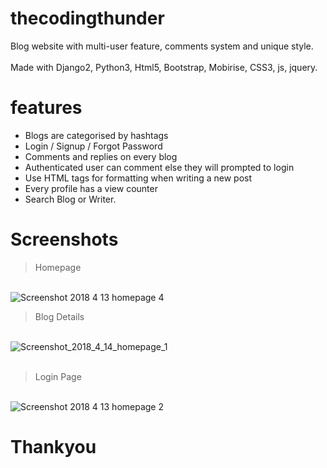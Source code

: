 # thecodingthunder
Blog website with multi-user feature, comments system and unique style.
<br><br>
Made with Django2, Python3, Html5, Bootstrap, Mobirise, CSS3, js, jquery.


# features 
- Blogs are categorised by hashtags
- Login / Signup / Forgot Password
- Comments and replies on every blog
- Authenticated user can comment else they will prompted to login
- Use HTML tags for formatting when writing a new post
- Every profile has a view counter
- Search Blog or Writer.

# Screenshots
<blockquote>Homepage</blockquote>
<br>
<img src="https://image.ibb.co/hRBign/Screenshot_2018_4_13_homepage_4.jpg" alt="Screenshot 2018 4 13 homepage 4" border="0" />

<br>
<blockquote>Blog Details</blockquote>
<br>
<img src="https://image.ibb.co/iGx1j7/Screenshot_2018_4_14_homepage_1.jpg" alt="Screenshot_2018_4_14_homepage_1" border="0"><br>
<br>

<blockquote>Login Page</blockquote>
<br>
<img src="https://image.ibb.co/njp3gn/Screenshot_2018_4_13_homepage_2.png" alt="Screenshot 2018 4 13 homepage 2" border="0" />
<br>

# Thankyou
